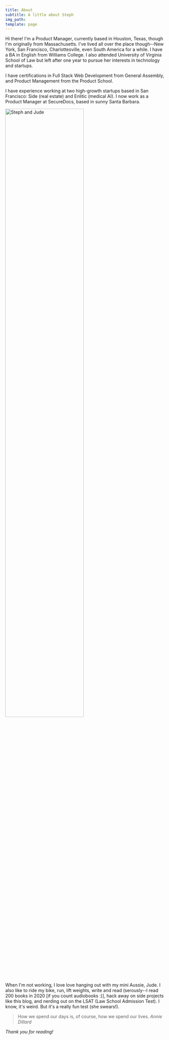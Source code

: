 ```yaml
---
title: About
subtitle: A little about Steph
img_path: 
template: page
---
```


Hi there! I'm a Product Manager, currently based in Houston, Texas, though I'm originally from Massachusetts. I've lived all over the place though--New York, San Francisco, Charlottesville, even South America for a while. I have a BA in English from Williams College. I also attended University of Virginia School of Law but left after one year to pursue her interests in technology and startups. 

I have certifications in Full Stack Web Development from General Assembly, and Product Management from the Product School.

I have experience working at two high-growth startups based in San Francisco: Side (real estate) and Enlitic (medical AI). I now work as a Product Manager at SecureDocs, based in sunny Santa Barbara. 


<img src="/images/mejude.jpg" alt="Steph and Jude" width=70%/>

When I'm not working, I love love hanging out with my mini Aussie, Jude. I also like to ride my bike, run, lift weights, write and read (serously--I read 200 books in 2020 [if you count audiobooks :)], hack away on side projects like this blog, and nerding out on the LSAT (Law School Admission Test). I know, it's weird. But it's a really fun test (she swears!).


>How we spend our days is, of course, how we spend our lives. <cite>Annie Dillard</cite>


*Thank you for reading!*
